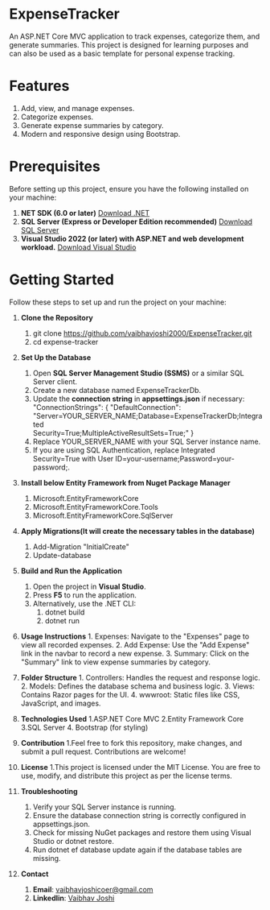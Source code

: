 # ExpenseTracker

An ASP.NET Core MVC application to track expenses, categorize them, and generate summaries. This project is designed for learning purposes and can also be used as a basic template for personal expense tracking.

# Features
   1. Add, view, and manage expenses.
   2. Categorize expenses.
   3. Generate expense summaries by category.
   4. Modern and responsive design using Bootstrap.

# Prerequisites
Before setting up this project, ensure you have the following installed on your machine:
1. **NET SDK (6.0 or later)**
   [Download .NET](https://dotnet.microsoft.com/download)
2. **SQL Server (Express or Developer Edition recommended)**
   [Download SQL Server](https://www.microsoft.com/en-in/sql-server/sql-server-downloads)
3. **Visual Studio 2022 (or later) with ASP.NET and web development workload.**
   [Download Visual Studio](https://visualstudio.microsoft.com/)

# Getting Started
Follow these steps to set up and run the project on your machine:
1. **Clone the Repository**
      1. git clone https://github.com/vaibhavjoshi2000/ExpenseTracker.git
      2. cd expense-tracker
2. **Set Up the Database**
      1. Open **SQL Server Management Studio (SSMS)** or a similar SQL Server client.
      2. Create a new database named ExpenseTrackerDb.
      3. Update the **connection string** in **appsettings.json** if necessary:
       "ConnectionStrings": {
          "DefaultConnection": "Server=YOUR_SERVER_NAME;Database=ExpenseTrackerDb;Integrated    
            Security=True;MultipleActiveResultSets=True;"
           }
      4. Replace YOUR_SERVER_NAME with your SQL Server instance name.
      5. If you are using SQL Authentication, replace Integrated Security=True with User ID=your-username;Password=your-   
          password;.   
3. **Install below Entity Framework from Nuget Package Manager**
      1. Microsoft.EntityFrameworkCore
      2. Microsoft.EntityFrameworkCore.Tools
      3. Microsoft.EntityFrameworkCore.SqlServer
4. **Apply Migrations(It will create the necessary tables in the database)**
     1. Add-Migration "InitialCreate"
     2. Update-database
5. **Build and Run the Application**
      1. Open the project in **Visual Studio**.
      2. Press **F5** to run the application.
      3. Alternatively, use the .NET CLI:
            1. dotnet build
            2. dotnet run
6. **Usage Instructions**
         1. Expenses: Navigate to the "Expenses" page to view all recorded expenses.
         2. Add Expense: Use the "Add Expense" link in the navbar to record a new expense.
         3. Summary: Click on the "Summary" link to view expense summaries by category.

7. **Folder Structure**
          1. Controllers: Handles the request and response logic.
          2. Models: Defines the database schema and business logic.
          3. Views: Contains Razor pages for the UI.
          4. wwwroot: Static files like CSS, JavaScript, and images.

8. **Technologies Used**
        1.ASP.NET Core MVC
        2.Entity Framework Core
        3.SQL Server
        4. Bootstrap (for styling)

9. **Contribution**
         1.Feel free to fork this repository, make changes, and submit a pull request. Contributions are welcome!

10. **License**
      1.This project is licensed under the MIT License. You are free to use, modify, and distribute this project as per the           license terms.

11. **Troubleshooting**
       1. Verify your SQL Server instance is running.
       2. Ensure the database connection string is correctly configured in appsettings.json.
       3. Check for missing NuGet packages and restore them using Visual Studio or dotnet restore.
       4. Run dotnet ef database update again if the database tables are missing.
12. **Contact**
      1. **Email**: vaibhavjoshicoer@gmail.com
      2. **Linkedlin**: [Vaibhav Joshi](https://www.linkedin.com/in/vaibhav-joshi-702287185/)
   








